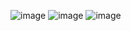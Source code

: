 ![image](https://github.com/user-attachments/assets/4ef4c94c-9c28-4ba1-a36c-4c346ab9913d)
![image](https://github.com/user-attachments/assets/f90525e9-f181-44aa-8199-1fd46fffdace)
![image](https://github.com/user-attachments/assets/0dd2d01c-c4e8-46cf-8dd0-1289cdce0e50)
